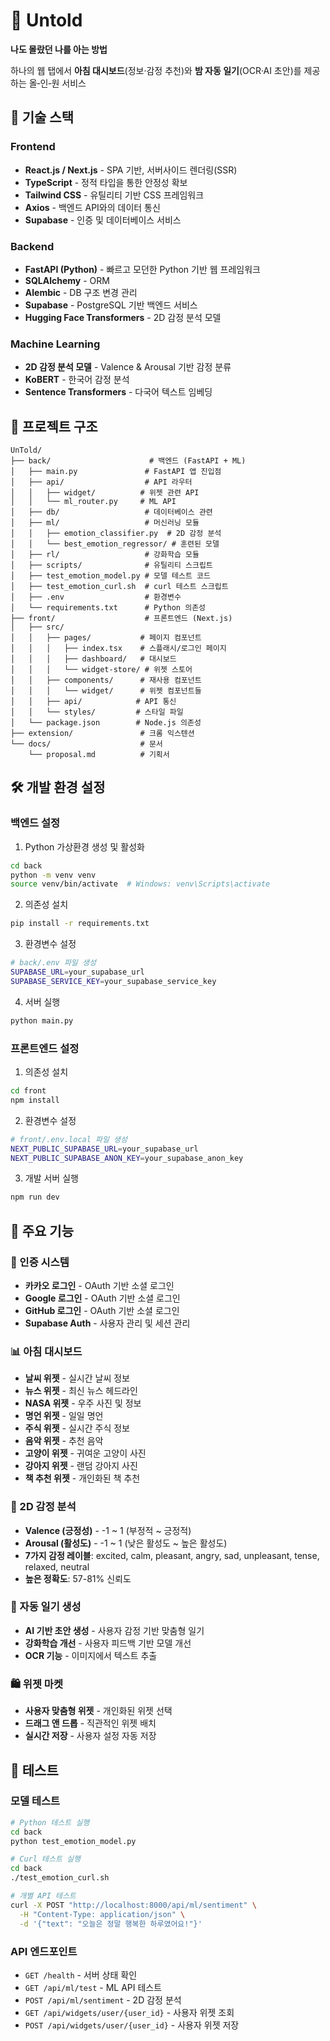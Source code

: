 # 📑 Untold

**나도 몰랐던 나를 아는 방법**

하나의 웹 탭에서 **아침 대시보드**(정보·감정 추천)와 **밤 자동 일기**(OCR·AI 초안)를 제공하는 올‑인‑원 서비스

## 🚀 기술 스택

### Frontend
- **React.js / Next.js** - SPA 기반, 서버사이드 렌더링(SSR)
- **TypeScript** - 정적 타입을 통한 안정성 확보
- **Tailwind CSS** - 유틸리티 기반 CSS 프레임워크
- **Axios** - 백엔드 API와의 데이터 통신
- **Supabase** - 인증 및 데이터베이스 서비스

### Backend
- **FastAPI (Python)** - 빠르고 모던한 Python 기반 웹 프레임워크
- **SQLAlchemy** - ORM
- **Alembic** - DB 구조 변경 관리
- **Supabase** - PostgreSQL 기반 백엔드 서비스
- **Hugging Face Transformers** - 2D 감정 분석 모델

### Machine Learning
- **2D 감정 분석 모델** - Valence & Arousal 기반 감정 분류
- **KoBERT** - 한국어 감정 분석
- **Sentence Transformers** - 다국어 텍스트 임베딩

## 📁 프로젝트 구조

```
UnTold/
├── back/                      # 백엔드 (FastAPI + ML)
│   ├── main.py               # FastAPI 앱 진입점
│   ├── api/                  # API 라우터
│   │   ├── widget/          # 위젯 관련 API
│   │   └── ml_router.py     # ML API
│   ├── db/                   # 데이터베이스 관련
│   ├── ml/                   # 머신러닝 모듈
│   │   ├── emotion_classifier.py  # 2D 감정 분석
│   │   └── best_emotion_regressor/ # 훈련된 모델
│   ├── rl/                   # 강화학습 모듈
│   ├── scripts/              # 유틸리티 스크립트
│   ├── test_emotion_model.py # 모델 테스트 코드
│   ├── test_emotion_curl.sh  # curl 테스트 스크립트
│   ├── .env                  # 환경변수
│   └── requirements.txt      # Python 의존성
├── front/                    # 프론트엔드 (Next.js)
│   ├── src/
│   │   ├── pages/           # 페이지 컴포넌트
│   │   │   ├── index.tsx    # 스플래시/로그인 페이지
│   │   │   ├── dashboard/   # 대시보드
│   │   │   └── widget-store/ # 위젯 스토어
│   │   ├── components/      # 재사용 컴포넌트
│   │   │   └── widget/      # 위젯 컴포넌트들
│   │   ├── api/            # API 통신
│   │   └── styles/         # 스타일 파일
│   └── package.json        # Node.js 의존성
├── extension/               # 크롬 익스텐션
└── docs/                    # 문서
    └── proposal.md          # 기획서
```

## 🛠️ 개발 환경 설정

### 백엔드 설정

1. Python 가상환경 생성 및 활성화
```bash
cd back
python -m venv venv
source venv/bin/activate  # Windows: venv\Scripts\activate
```

2. 의존성 설치
```bash
pip install -r requirements.txt
```

3. 환경변수 설정
```bash
# back/.env 파일 생성
SUPABASE_URL=your_supabase_url
SUPABASE_SERVICE_KEY=your_supabase_service_key
```

4. 서버 실행
```bash
python main.py
```

### 프론트엔드 설정

1. 의존성 설치
```bash
cd front
npm install
```

2. 환경변수 설정
```bash
# front/.env.local 파일 생성
NEXT_PUBLIC_SUPABASE_URL=your_supabase_url
NEXT_PUBLIC_SUPABASE_ANON_KEY=your_supabase_anon_key
```

3. 개발 서버 실행
```bash
npm run dev
```

## 🌟 주요 기능

### 🔐 인증 시스템
- **카카오 로그인** - OAuth 기반 소셜 로그인
- **Google 로그인** - OAuth 기반 소셜 로그인  
- **GitHub 로그인** - OAuth 기반 소셜 로그인
- **Supabase Auth** - 사용자 관리 및 세션 관리

### 📊 아침 대시보드
- **날씨 위젯** - 실시간 날씨 정보
- **뉴스 위젯** - 최신 뉴스 헤드라인
- **NASA 위젯** - 우주 사진 및 정보
- **명언 위젯** - 일일 명언
- **주식 위젯** - 실시간 주식 정보
- **음악 위젯** - 추천 음악
- **고양이 위젯** - 귀여운 고양이 사진
- **강아지 위젯** - 랜덤 강아지 사진
- **책 추천 위젯** - 개인화된 책 추천

### 🧠 2D 감정 분석
- **Valence (긍정성)** - -1 ~ 1 (부정적 ~ 긍정적)
- **Arousal (활성도)** - -1 ~ 1 (낮은 활성도 ~ 높은 활성도)
- **7가지 감정 레이블**: excited, calm, pleasant, angry, sad, unpleasant, tense, relaxed, neutral
- **높은 정확도**: 57-81% 신뢰도

### 📝 자동 일기 생성
- **AI 기반 초안 생성** - 사용자 감정 기반 맞춤형 일기
- **강화학습 개선** - 사용자 피드백 기반 모델 개선
- **OCR 기능** - 이미지에서 텍스트 추출

### 🛍️ 위젯 마켓
- **사용자 맞춤형 위젯** - 개인화된 위젯 선택
- **드래그 앤 드롭** - 직관적인 위젯 배치
- **실시간 저장** - 사용자 설정 자동 저장

## 🧪 테스트

### 모델 테스트
```bash
# Python 테스트 실행
cd back
python test_emotion_model.py

# Curl 테스트 실행  
cd back
./test_emotion_curl.sh

# 개별 API 테스트
curl -X POST "http://localhost:8000/api/ml/sentiment" \
  -H "Content-Type: application/json" \
  -d '{"text": "오늘은 정말 행복한 하루였어요!"}'
```

### API 엔드포인트
- `GET /health` - 서버 상태 확인
- `GET /api/ml/test` - ML API 테스트
- `POST /api/ml/sentiment` - 2D 감정 분석
- `GET /api/widgets/user/{user_id}` - 사용자 위젯 조회
- `POST /api/widgets/user/{user_id}` - 사용자 위젯 저장

